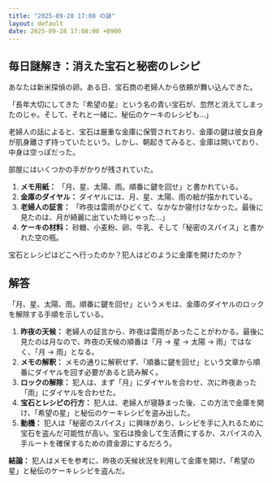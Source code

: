 ```yaml
---
title: "2025-09-28 17:08 の謎"
layout: default
date: 2025-09-28 17:08:00 +0900
---
```

## 毎日謎解き：消えた宝石と秘密のレシピ

あなたは新米探偵の卵。ある日、宝石商の老婦人から依頼が舞い込んできた。

「長年大切にしてきた『希望の星』という名の青い宝石が、忽然と消えてしまったのじゃ。そして、それと一緒に、秘伝のケーキのレシピも…」

老婦人の話によると、宝石は厳重な金庫に保管されており、金庫の鍵は彼女自身が肌身離さず持っていたという。しかし、朝起きてみると、金庫は開いており、中身は空っぽだった。

部屋にはいくつかの手がかりが残されていた。

1.  **メモ用紙：** 「月、星、太陽、雨。順番に鍵を回せ」と書かれている。
2.  **金庫のダイヤル：** ダイヤルには、月、星、太陽、雨の絵が描かれている。
3.  **老婦人の証言：** 「昨夜は雷雨がひどくて、なかなか寝付けなかった。最後に見たのは、月が綺麗に出ていた時じゃった…」
4.  **ケーキの材料：** 砂糖、小麦粉、卵、牛乳、そして「秘密のスパイス」と書かれた空の瓶。

宝石とレシピはどこへ行ったのか？犯人はどのように金庫を開けたのか？

## 解答

「月、星、太陽、雨。順番に鍵を回せ」というメモは、金庫のダイヤルのロックを解除する手順を示している。

1.  **昨夜の天候：** 老婦人の証言から、昨夜は雷雨があったことがわかる。最後に見たのは月なので、昨夜の天候の順番は「月 → 星 → 太陽 → 雨」ではなく、「月 → 雨」となる。
2.  **メモの解釈：** メモの通りに解釈せず、「順番に鍵を回せ」という文章から順番にダイヤルを回す必要があると読み解く。
3.  **ロックの解除：** 犯人は、まず「月」にダイヤルを合わせ、次に昨夜あった「雨」にダイヤルを合わせた。
4.  **宝石とレシピの行方：** 犯人は、老婦人が寝静まった後、この方法で金庫を開け、「希望の星」と秘伝のケーキレシピを盗み出した。
5.  **動機：** 犯人は「秘密のスパイス」に興味があり、レシピを手に入れるために宝石を盗んだ可能性が高い。宝石は換金して生活費にするか、スパイスの入手ルートを確保するための資金源にするだろう。

**結論：** 犯人はメモを参考に、昨夜の天候状況を利用して金庫を開け、「希望の星」と秘伝のケーキレシピを盗んだ。

